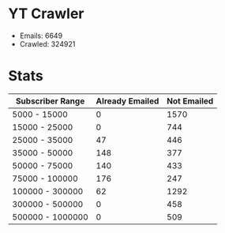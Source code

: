 # YT Crawler
- Emails: 6649
- Crawled: 324921

# Stats
| Subscriber Range  | Already Emailed | Not Emailed |
|-------|-------|-------|
| 5000 - 15000 | 0 | 1570 |
| 15000 - 25000 | 0 | 744 |
| 25000 - 35000 | 47 | 446 |
| 35000 - 50000 | 148 | 377 |
| 50000 - 75000 | 140 | 433 |
| 75000 - 100000 | 176 | 247 |
| 100000 - 300000 | 62 | 1292 |
| 300000 - 500000 | 0 | 458 |
| 500000 - 1000000 | 0 | 509 |
